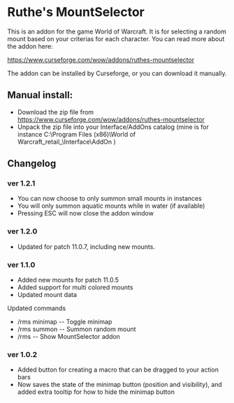 # Ruthe's MountSelector

This is an addon for the game World of Warcraft. It is for selecting a random mount based on your criterias for each character. You can read more about the addon here:

https://www.curseforge.com/wow/addons/ruthes-mountselector

The addon can be installed by Curseforge, or you can download it manually.

## Manual install:
- Download the zip file from https://www.curseforge.com/wow/addons/ruthes-mountselector
- Unpack the zip file into your Interface/AddOns catalog (mine is for instance C:\Program Files (x86)\World of Warcraft\_retail_\Interface\AddOn )

## Changelog

### ver 1.2.1
- You can now choose to only summon small mounts in instances
- You will only summon aquatic mounts while in water (if available)
- Pressing ESC will now close the addon window

### ver 1.2.0
- Updated for patch 11.0.7, including new mounts.

### ver 1.1.0
- Added new mounts for patch 11.0.5
- Added support for multi colored mounts
- Updated mount data

Updated commands
- /rms minimap -- Toggle minimap
- /rms summon  -- Summon random mount
- /rms         -- Show MountSelector addon

### ver 1.0.2
- Added button for creating a macro that can be dragged to your action bars
- Now saves the state of the minimap button (position and visibility), and added extra tooltip for how to hide the minimap button
